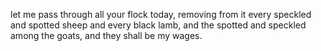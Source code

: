 let me pass through all your flock today, removing from it every speckled and spotted sheep and every black lamb, and the spotted and speckled among the goats, and they shall be my wages.

